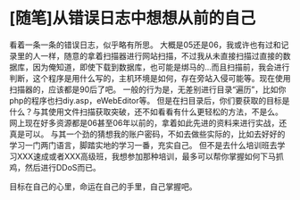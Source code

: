 # [随笔]从错误日志中想想从前的自己

看着一条一条的错误日志，似乎略有所思。
大概是05还是06，我或许也有过和记录里的人一样，随意的拿着扫描器进行网站扫描，不过我从未直接扫描过直接的数据库，因为俺知道，即使下载到数据库，也可能是绑马的...而且扫描前，我会进行判断，这个程序是用什么写的，主机环境是如何，存在旁站入侵可能等。现在使用扫描器的，应该都是90后了吧。
一般的行为是，无差别进行目录“遍历”，比如你php的程序也扫diy.asp，eWebEditor等。
但是在扫目录后，你们要获取的目标是什么？与其使用文件扫描获取突破，还不如看看有什么更轻松的方法，不是么。
网上现在好多资源都是06甚至06年以前的，拿着如此先进的资料来进行实战，还真是可以。
与其一个劲的猜想我的账户密码，不如去做些实际的，比如去好好的学习一门两门语言，脚踏实地的学习一番，充实自己。
但不是去什么培训班去学习XXX速成或者XXX高级班，我想参加那种培训，最多可以帮你掌握如何下马抓鸡，然后进行DDoS而已。

目标在自己的心里，命运在自己的手里，自己掌握吧。


